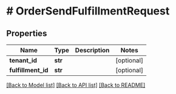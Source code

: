 # # OrderSendFulfillmentRequest


## Properties 


Name | Type | Description | Notes
------------ | ------------- | ------------- | -------------
**tenant_id**| **str** |   | [optional]
**fulfillment_id**| **str** |   | [optional]


[[Back to Model list]](../../README.md#models) [[Back to API list]](../../README.md#endpoints) [[Back to README]](../../README.md)

